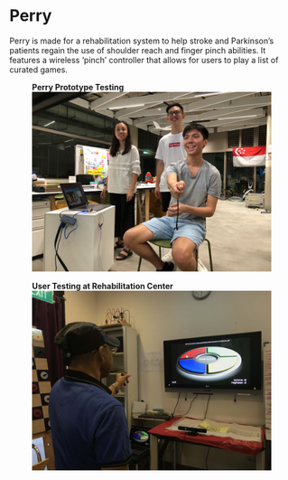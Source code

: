# Perry
Perry is made for a rehabilitation system to help stroke and Parkinson’s patients regain the use of shoulder reach and finger pinch abilities. It features a wireless ‘pinch’ controller that allows for users to play a list of curated games.

<figure>
  <figcaption><b>Perry Prototype Testing</b></figcaption>
  <img src="images/prototype.JPG" width="500">
</figure>

<figure>
  <figcaption><b>User Testing at Rehabilitation Center</b></figcaption>
  <img src="images/elderly-test.JPG" width="500">
</figure>
